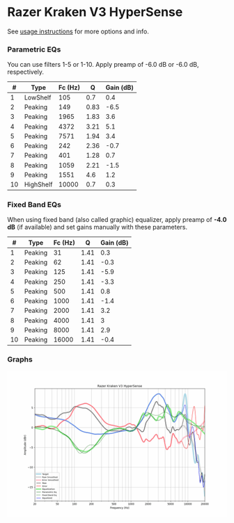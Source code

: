 # Razer Kraken V3 HyperSense
See [usage instructions](https://github.com/jaakkopasanen/AutoEq#usage) for more options and info.

### Parametric EQs
You can use filters 1-5 or 1-10. Apply preamp of -6.0 dB or -6.0 dB, respectively.

|   # | Type      |   Fc (Hz) |    Q |   Gain (dB) |
|-----|-----------|-----------|------|-------------|
|   1 | LowShelf  |       105 | 0.7  |         0.4 |
|   2 | Peaking   |       149 | 0.83 |        -6.5 |
|   3 | Peaking   |      1965 | 1.83 |         3.6 |
|   4 | Peaking   |      4372 | 3.21 |         5.1 |
|   5 | Peaking   |      7571 | 1.94 |         3.4 |
|   6 | Peaking   |       242 | 2.36 |        -0.7 |
|   7 | Peaking   |       401 | 1.28 |         0.7 |
|   8 | Peaking   |      1059 | 2.21 |        -1.5 |
|   9 | Peaking   |      1551 | 4.6  |         1.2 |
|  10 | HighShelf |     10000 | 0.7  |         0.3 |

### Fixed Band EQs
When using fixed band (also called graphic) equalizer, apply preamp of **-4.0 dB** (if available) and set gains manually with these parameters.

|   # | Type    |   Fc (Hz) |    Q |   Gain (dB) |
|-----|---------|-----------|------|-------------|
|   1 | Peaking |        31 | 1.41 |         0.3 |
|   2 | Peaking |        62 | 1.41 |        -0.3 |
|   3 | Peaking |       125 | 1.41 |        -5.9 |
|   4 | Peaking |       250 | 1.41 |        -3.3 |
|   5 | Peaking |       500 | 1.41 |         0.8 |
|   6 | Peaking |      1000 | 1.41 |        -1.4 |
|   7 | Peaking |      2000 | 1.41 |         3.2 |
|   8 | Peaking |      4000 | 1.41 |         3   |
|   9 | Peaking |      8000 | 1.41 |         2.9 |
|  10 | Peaking |     16000 | 1.41 |        -0.4 |

### Graphs
![](./Razer%20Kraken%20V3%20HyperSense.png)
